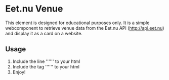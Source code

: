 # Eet.nu Venue

This element is designed for educational purposes only.
It is a simple webcomponent to retrieve venue data from the Eet.nu API (http://api.eet.nu) and display it as a card on a website.

## Usage

1. Include the line '''<link rel="import" href="eet-venue.html">''' to your html
2. Include the tag '''<eet-venue venue-id="511"></eet-venue>''' to your html
3. Enjoy!
